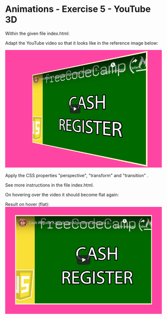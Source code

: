 # Animations - Exercise 5 - YouTube 3D

Within the given file index.html:

Adapt the YouTube video so that it looks like in the reference image below:

![Result](result_normal.png)

Apply the CSS properties "perspective", "transform" and "transition" .

See more instructions in the file index.html.

On hovering over the video it should become flat again:

Result on hover (flat):
![Result hover](result_hover.png)
